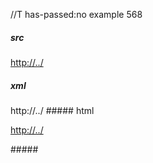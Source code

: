 //T has-passed:no
example 568
##### src
<http://../>
##### xml
<?xml version="1.0" encoding="UTF-8"?>
<!DOCTYPE document SYSTEM "CommonMark.dtd">
<document xmlns="http://commonmark.org/xml/1.0">
  <paragraph>
    <link destination="http://../" title="">
      <text>http://../</text>
    </link>
  </paragraph>
</document>
##### html
<p><a href="http://../">http://../</a></p>
#####
